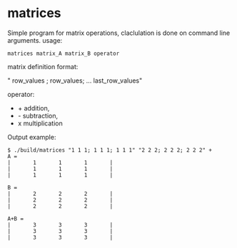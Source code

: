 # matrices
Simple program for matrix operations, claclulation is done on command line arguments.
usage:
```
matrices matrix_A matrix_B operator
```
matrix definition format:

" row_values ; row_values; ... last_row_values"

operator: 
- \+ addition, 
- \- subtraction, 
- x multiplication

Output example:
```
$ ./build/matrices "1 1 1; 1 1 1; 1 1 1" "2 2 2; 2 2 2; 2 2 2" +
A = 
|       1       1       1       |
|       1       1       1       |
|       1       1       1       |

B = 
|       2       2       2       |
|       2       2       2       |
|       2       2       2       |

A+B = 
|       3       3       3       |
|       3       3       3       |
|       3       3       3       |
```
